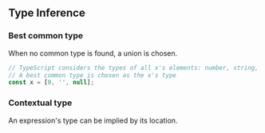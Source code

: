 ## Type Inference

### Best common type

When no common type is found, a union is chosen.

```typescript
// TypeScript considers the types of all x's elements: number, string, and null
// A best common type is chosen as the x's type
const x = [0, '', null];
```

### Contextual type

An expression's type can be implied by its location.
